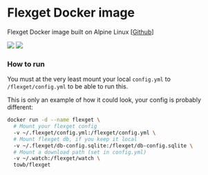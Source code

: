 # Flexget Docker image
Flexget Docker image built on Alpine Linux [[Github](https://github.com/bwot/docker-flexget)]

[![](https://images.microbadger.com/badges/image/towb/flexget.svg)](http://microbadger.com/images/towb/flexget "Get your own image badge on microbadger.com")
[![](https://images.microbadger.com/badges/version/towb/flexget.svg)](http://microbadger.com/images/towb/flexget "Get your own version badge on microbadger.com")

### How to run
You must at the very least mount your local `config.yml` to `/flexget/config.yml` to be able to run this.

This is only an example of how it could look, your config is probably different:
```bash
docker run -d --name flexget \
  # Mount your flexget config
  -v ~/.flexget/config.yml:/flexget/config.yml \
  # Mount flexget db, if you keep it local
  -v ~/.flexget/db-config.sqlite:/flexget/db-config.sqlite \
  # Mount a download path (set in config.yml)
  -v ~/.watch:/flexget/watch \
  towb/flexget
```
